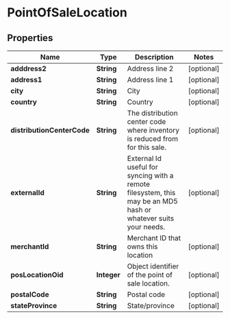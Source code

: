 

# PointOfSaleLocation


## Properties

| Name | Type | Description | Notes |
|------------ | ------------- | ------------- | -------------|
|**adddress2** | **String** | Address line 2 |  [optional] |
|**address1** | **String** | Address line 1 |  [optional] |
|**city** | **String** | City |  [optional] |
|**country** | **String** | Country |  [optional] |
|**distributionCenterCode** | **String** | The distribution center code where inventory is reduced from for this sale. |  [optional] |
|**externalId** | **String** | External Id useful for syncing with a remote filesystem, this may be an MD5 hash or whatever suits your needs. |  [optional] |
|**merchantId** | **String** | Merchant ID that owns this location |  [optional] |
|**posLocationOid** | **Integer** | Object identifier of the point of sale location. |  [optional] |
|**postalCode** | **String** | Postal code |  [optional] |
|**stateProvince** | **String** | State/province |  [optional] |



